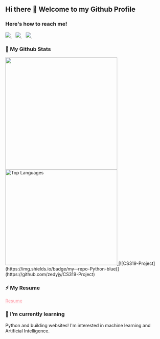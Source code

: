 
## Hi there 👋 Welcome to my Github Profile

### Here's how to reach me!
<p>

   <a href="https://www.linkedin.com/in/zeynep-dellal-961764201/">
    <img src="https://img.shields.io/badge/zeynepdellal-follow%20on%20linkedin-blue?style=for-the-badge&logo=linkedin" />        
  </a>&nbsp;&nbsp;
  
  <a href="https://medium.com/@zeynep.dellal">
    <img src="https://img.shields.io/badge/Medium-12100E?style=for-the-badge&logo=medium&logoColor=white" />        
  </a>&nbsp;&nbsp;
  
  <a href="https://mail.google.com/mail/?view=cm&fs=1&to=zeynep.dellal@gmail.com">
    <img src="https://img.shields.io/badge/Gmail-D14836?style=for-the-badge&logo=gmail&logoColor=white" />        
  </a>&nbsp;&nbsp;
</p>

### 🌱 My Github Stats

<p>
  <img src="https://github-readme-stats.vercel.app/api?username=zedyjy&show_icons=true&count_private=true&theme=dark" width="350">

 <!--img src="https://github-readme-stats.vercel.app/api/top-langs/?username=zedyjy" width="350" -->
<a href="https://github.com/zedyjy/github-readme-stats">
  <img src="https://github-readme-stats.vercel.app/api/top-langs/?username=zedyjy&theme=dark" alt="Top Languages" width="350" height="300">
</a>
[![CS319-Project](https://img.shields.io/badge/my--repo-Python-blue)](https://github.com/zedyjy/CS319-Project)


</p>

### ⚡ My Resume 

<p>
   <a href="https://github.com/zedyjy/zedyjy/files/10930675/Zeynep.Dellal.Resume.pdf"  style="color:#fe97a4">Resume</a>
</p>

### 🔭 I’m currently learning 

Python and building websites! I'm interested in machine learning and Artificial Intelligence.

<!--
- 🔭 I’m currently working on ...
- 🌱 I’m currently learning ...
- 👯 I’m looking to collaborate on ...
- 🤔 I’m looking for help with ...
- 💬 Ask me about ...
- 📫 How to reach me: ...
- 😄 Pronouns: ...[Zeynep Dellal Resume.pdf](https://github.com/zedyjy/zedyjy/files/10930675/Zeynep.Dellal.Resume.pdf)

- ⚡ Fun fact: ...--!>
